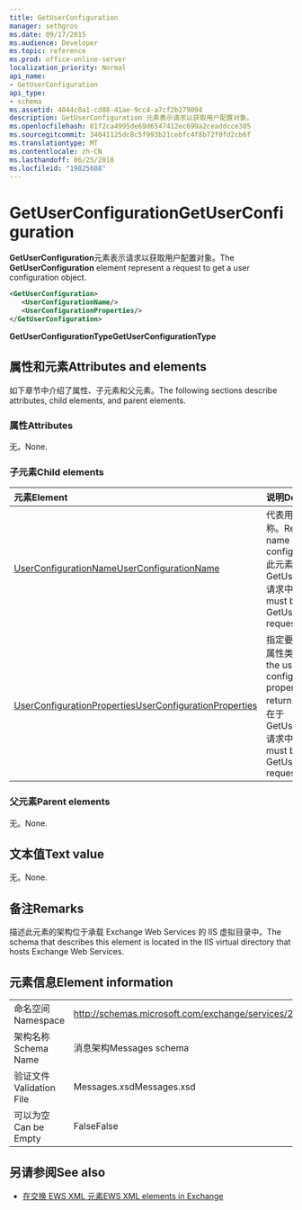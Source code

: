 ```yaml
---
title: GetUserConfiguration
manager: sethgros
ms.date: 09/17/2015
ms.audience: Developer
ms.topic: reference
ms.prod: office-online-server
localization_priority: Normal
api_name:
- GetUserConfiguration
api_type:
- schema
ms.assetid: 4044c0a1-cd88-41ae-9cc4-a7cf2b279094
description: GetUserConfiguration 元素表示请求以获取用户配置对象。
ms.openlocfilehash: 81f2ca4995de69d6547412ec699a2ceaddcce385
ms.sourcegitcommit: 34041125dc8c5f993b21cebfc4f8b72f0fd2cb6f
ms.translationtype: MT
ms.contentlocale: zh-CN
ms.lasthandoff: 06/25/2018
ms.locfileid: "19825688"
---
```

# <a name="getuserconfiguration"></a><span data-ttu-id="53804-103">GetUserConfiguration</span><span class="sxs-lookup"><span data-stu-id="53804-103">GetUserConfiguration</span></span>

<span data-ttu-id="53804-104">**GetUserConfiguration**元素表示请求以获取用户配置对象。</span><span class="sxs-lookup"><span data-stu-id="53804-104">The **GetUserConfiguration** element represent a request to get a user configuration object.</span></span> 
  
```XML
<GetUserConfiguration>
   <UserConfigurationName/>
   <UserConfigurationProperties/>
</GetUserConfiguration>
```

 <span data-ttu-id="53804-105">**GetUserConfigurationType**</span><span class="sxs-lookup"><span data-stu-id="53804-105">**GetUserConfigurationType**</span></span>
## <a name="attributes-and-elements"></a><span data-ttu-id="53804-106">属性和元素</span><span class="sxs-lookup"><span data-stu-id="53804-106">Attributes and elements</span></span>

<span data-ttu-id="53804-107">如下章节中介绍了属性、子元素和父元素。</span><span class="sxs-lookup"><span data-stu-id="53804-107">The following sections describe attributes, child elements, and parent elements.</span></span>
  
### <a name="attributes"></a><span data-ttu-id="53804-108">属性</span><span class="sxs-lookup"><span data-stu-id="53804-108">Attributes</span></span>

<span data-ttu-id="53804-109">无。</span><span class="sxs-lookup"><span data-stu-id="53804-109">None.</span></span>
  
### <a name="child-elements"></a><span data-ttu-id="53804-110">子元素</span><span class="sxs-lookup"><span data-stu-id="53804-110">Child elements</span></span>

|<span data-ttu-id="53804-111">**元素**</span><span class="sxs-lookup"><span data-stu-id="53804-111">**Element**</span></span>|<span data-ttu-id="53804-112">**说明**</span><span class="sxs-lookup"><span data-stu-id="53804-112">**Description**</span></span>|
|:-----|:-----|
|[<span data-ttu-id="53804-113">UserConfigurationName</span><span class="sxs-lookup"><span data-stu-id="53804-113">UserConfigurationName</span></span>](userconfigurationname.md) <br/> |<span data-ttu-id="53804-114">代表用户配置对象的名称。</span><span class="sxs-lookup"><span data-stu-id="53804-114">Represents the name of a user configuration object.</span></span> <span data-ttu-id="53804-115">此元素必须存在于 GetUserConfiguration 请求中。</span><span class="sxs-lookup"><span data-stu-id="53804-115">This element must be present in a GetUserConfiguration request.</span></span>  <br/> |
|[<span data-ttu-id="53804-116">UserConfigurationProperties</span><span class="sxs-lookup"><span data-stu-id="53804-116">UserConfigurationProperties</span></span>](userconfigurationproperties.md) <br/> |<span data-ttu-id="53804-117">指定要返回的用户配置属性类型。</span><span class="sxs-lookup"><span data-stu-id="53804-117">Specifies the user configuration property types to return.</span></span> <span data-ttu-id="53804-118">此元素必须存在于 GetUserConfiguration 请求中。</span><span class="sxs-lookup"><span data-stu-id="53804-118">This element must be present in a GetUserConfiguration request.</span></span>  <br/> |
   
### <a name="parent-elements"></a><span data-ttu-id="53804-119">父元素</span><span class="sxs-lookup"><span data-stu-id="53804-119">Parent elements</span></span>

<span data-ttu-id="53804-120">无。</span><span class="sxs-lookup"><span data-stu-id="53804-120">None.</span></span>
  
## <a name="text-value"></a><span data-ttu-id="53804-121">文本值</span><span class="sxs-lookup"><span data-stu-id="53804-121">Text value</span></span>

<span data-ttu-id="53804-122">无。</span><span class="sxs-lookup"><span data-stu-id="53804-122">None.</span></span>
  
## <a name="remarks"></a><span data-ttu-id="53804-123">备注</span><span class="sxs-lookup"><span data-stu-id="53804-123">Remarks</span></span>

<span data-ttu-id="53804-124">描述此元素的架构位于承载 Exchange Web Services 的 IIS 虚拟目录中。</span><span class="sxs-lookup"><span data-stu-id="53804-124">The schema that describes this element is located in the IIS virtual directory that hosts Exchange Web Services.</span></span>
  
## <a name="element-information"></a><span data-ttu-id="53804-125">元素信息</span><span class="sxs-lookup"><span data-stu-id="53804-125">Element information</span></span>

|||
|:-----|:-----|
|<span data-ttu-id="53804-126">命名空间</span><span class="sxs-lookup"><span data-stu-id="53804-126">Namespace</span></span>  <br/> |http://schemas.microsoft.com/exchange/services/2006/messages  <br/> |
|<span data-ttu-id="53804-127">架构名称</span><span class="sxs-lookup"><span data-stu-id="53804-127">Schema Name</span></span>  <br/> |<span data-ttu-id="53804-128">消息架构</span><span class="sxs-lookup"><span data-stu-id="53804-128">Messages schema</span></span>  <br/> |
|<span data-ttu-id="53804-129">验证文件</span><span class="sxs-lookup"><span data-stu-id="53804-129">Validation File</span></span>  <br/> |<span data-ttu-id="53804-130">Messages.xsd</span><span class="sxs-lookup"><span data-stu-id="53804-130">Messages.xsd</span></span>  <br/> |
|<span data-ttu-id="53804-131">可以为空</span><span class="sxs-lookup"><span data-stu-id="53804-131">Can be Empty</span></span>  <br/> |<span data-ttu-id="53804-132">False</span><span class="sxs-lookup"><span data-stu-id="53804-132">False</span></span>  <br/> |
   
## <a name="see-also"></a><span data-ttu-id="53804-133">另请参阅</span><span class="sxs-lookup"><span data-stu-id="53804-133">See also</span></span>



- [<span data-ttu-id="53804-134">在交换 EWS XML 元素</span><span class="sxs-lookup"><span data-stu-id="53804-134">EWS XML elements in Exchange</span></span>](ews-xml-elements-in-exchange.md)


